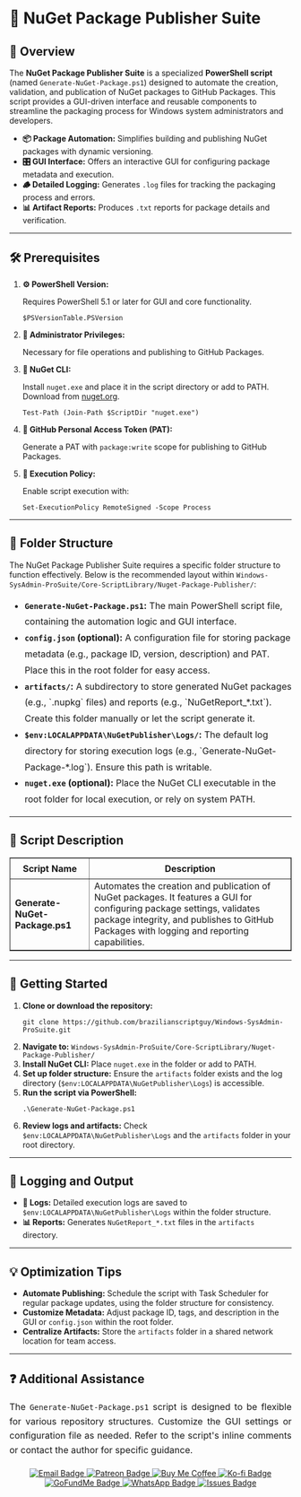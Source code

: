<div>
  <h1>📂 NuGet Package Publisher Suite</h1>

  <h2>📝 Overview</h2>
  <p>
    The <strong>NuGet Package Publisher Suite</strong> is a specialized <strong>PowerShell script</strong> (named <code>Generate-NuGet-Package.ps1</code>) designed to automate the creation, validation, and publication of NuGet packages to GitHub Packages. This script provides a GUI-driven interface and reusable components to streamline the packaging process for Windows system administrators and developers.
  </p>

  <ul>
    <li><strong>📦 Package Automation:</strong> Simplifies building and publishing NuGet packages with dynamic versioning.</li>
    <li><strong>🎛️ GUI Interface:</strong> Offers an interactive GUI for configuring package metadata and execution.</li>
    <li><strong>🪵 Detailed Logging:</strong> Generates <code>.log</code> files for tracking the packaging process and errors.</li>
    <li><strong>📊 Artifact Reports:</strong> Produces <code>.txt</code> reports for package details and verification.</li>
  </ul>

  <hr />

  <h2>🛠️ Prerequisites</h2>
  <ol>
    <li>
      <strong>⚙️ PowerShell Version:</strong>
      <p>Requires PowerShell 5.1 or later for GUI and core functionality.</p>
      <pre><code>$PSVersionTable.PSVersion</code></pre>
    </li>
    <li>
      <strong>🔑 Administrator Privileges:</strong>
      <p>Necessary for file operations and publishing to GitHub Packages.</p>
    </li>
    <li>
      <strong>🔧 NuGet CLI:</strong>
      <p>Install <code>nuget.exe</code> and place it in the script directory or add to PATH. Download from <a href="https://www.nuget.org/downloads" target="_blank">nuget.org</a>.</p>
      <pre><code>Test-Path (Join-Path $ScriptDir "nuget.exe")</code></pre>
    </li>
    <li>
      <strong>🔑 GitHub Personal Access Token (PAT):</strong>
      <p>Generate a PAT with <code>package:write</code> scope for publishing to GitHub Packages.</p>
    </li>
    <li>
      <strong>🔧 Execution Policy:</strong>
      <p>Enable script execution with:</p>
      <pre><code>Set-ExecutionPolicy RemoteSigned -Scope Process</code></pre>
    </li>
  </ol>

  <hr />

  <h2>📂 Folder Structure</h2>
  <p>The NuGet Package Publisher Suite requires a specific folder structure to function effectively. Below is the recommended layout within <code>Windows-SysAdmin-ProSuite/Core-ScriptLibrary/Nuget-Package-Publisher/</code>:</p>
  <ul style="font-size: 16px; line-height: 1.8;">
    <li><strong><code>Generate-NuGet-Package.ps1</code>:</strong> The main PowerShell script file, containing the automation logic and GUI interface.</li>
    <li><strong><code>config.json</code> (optional):</strong> A configuration file for storing package metadata (e.g., package ID, version, description) and PAT. Place this in the root folder for easy access.</li>
    <li><strong><code>artifacts/</code>:</strong> A subdirectory to store generated NuGet packages (e.g., `.nupkg` files) and reports (e.g., `NuGetReport_*.txt`). Create this folder manually or let the script generate it.</li>
    <li><strong><code>$env:LOCALAPPDATA\NuGetPublisher\Logs/</code>:</strong> The default log directory for storing execution logs (e.g., `Generate-NuGet-Package-*.log`). Ensure this path is writable.</li>
    <li><strong><code>nuget.exe</code> (optional):</strong> Place the NuGet CLI executable in the root folder for local execution, or rely on system PATH.</li>
  </ul>

  <hr />

  <h2>📄 Script Description</h2>
  <table border="1" style="border-collapse: collapse; width: 100%;">
    <thead>
      <tr>
        <th style="padding: 8px;">Script Name</th>
        <th style="padding: 8px;">Description</th>
      </tr>
    </thead>
    <tbody>
      <tr>
        <td><strong>Generate-NuGet-Package.ps1</strong></td>
        <td>
          Automates the creation and publication of NuGet packages. It features a GUI for configuring package settings, validates package integrity, and publishes to GitHub Packages with logging and reporting capabilities.
        </td>
      </tr>
    </tbody>
  </table>

  <hr />

  <h2>🚀 Getting Started</h2>
  <ol>
    <li><strong>Clone or download the repository:</strong>
      <pre><code>git clone https://github.com/brazilianscriptguy/Windows-SysAdmin-ProSuite.git</code></pre>
    </li>
    <li><strong>Navigate to:</strong> <code>Windows-SysAdmin-ProSuite/Core-ScriptLibrary/Nuget-Package-Publisher/</code></li>
    <li><strong>Install NuGet CLI:</strong> Place <code>nuget.exe</code> in the folder or add to PATH.</li>
    <li><strong>Set up folder structure:</strong> Ensure the <code>artifacts</code> folder exists and the log directory (<code>$env:LOCALAPPDATA\NuGetPublisher\Logs</code>) is accessible.</li>
    <li><strong>Run the script via PowerShell:</strong>
      <pre><code>.\Generate-NuGet-Package.ps1</code></pre>
    </li>
    <li><strong>Review logs and artifacts:</strong> Check <code>$env:LOCALAPPDATA\NuGetPublisher\Logs</code> and the <code>artifacts</code> folder in your root directory.</li>
  </ol>

  <hr />

  <h2>📝 Logging and Output</h2>
  <ul>
    <li><strong>📄 Logs:</strong> Detailed execution logs are saved to <code>$env:LOCALAPPDATA\NuGetPublisher\Logs</code> within the folder structure.</li>
    <li><strong>📊 Reports:</strong> Generates <code>NuGetReport_*.txt</code> files in the <code>artifacts</code> directory.</li>
  </ul>

  <hr />

  <h2>💡 Optimization Tips</h2>
  <ul>
    <li><strong>Automate Publishing:</strong> Schedule the script with Task Scheduler for regular package updates, using the folder structure for consistency.</li>
    <li><strong>Customize Metadata:</strong> Adjust package ID, tags, and description in the GUI or <code>config.json</code> within the root folder.</li>
    <li><strong>Centralize Artifacts:</strong> Store the <code>artifacts</code> folder in a shared network location for team access.</li>
  </ul>

  <hr />

  <h2>❓ Additional Assistance</h2>
  <p style="text-align: justify; font-size: 16px; line-height: 1.6;">
    The <code>Generate-NuGet-Package.ps1</code> script is designed to be flexible for various repository structures. Customize the GUI settings or configuration file as needed. Refer to the script's inline comments or contact the author for specific guidance.
  </p>

  <div align="center" style="margin-top: 20px;">
    <a href="mailto:luizhamilton.lhr@gmail.com" target="_blank">
      <img src="https://img.shields.io/badge/Email-luizhamilton.lhr@gmail.com-D14836?style=for-the-badge&logo=gmail" alt="Email Badge">
    </a>
    <a href="https://patreon.com/brazilianscriptguy" target="_blank">
      <img src="https://img.shields.io/badge/Patreon-Support-red?style=for-the-badge&logo=patreon" alt="Patreon Badge">
    </a>
    <a href="https://buymeacoffee.com/brazilianscriptguy" target="_blank">
      <img src="https://img.shields.io/badge/Buy%20Me%20a%20Coffee-yellow?style=for-the-badge&logo=buymeacoffee" alt="Buy Me Coffee">
    </a>
    <a href="https://ko-fi.com/brazilianscriptguy" target="_blank">
      <img src="https://img.shields.io/badge/Ko--fi-Support-blue?style=for-the-badge&logo=kofi" alt="Ko-fi Badge">
    </a>
    <a href="https://gofund.me/4599d3e6" target="_blank">
      <img src="https://img.shields.io/badge/GoFundMe-Donate-green?style=for-the-badge&logo=gofundme" alt="GoFundMe Badge">
    </a>
    <a href="https://whatsapp.com/channel/0029VaEgqC50G0XZV1k4Mb1c" target="_blank">
      <img src="https://img.shields.io/badge/WhatsApp-Join%20Us-25D366?style=for-the-badge&logo=whatsapp" alt="WhatsApp Badge">
    </a>
    <a href="https://github.com/brazilianscriptguy/Windows-SysAdmin-ProSuite/issues" target="_blank">
      <img src="https://img.shields.io/badge/Report%20Issues-GitHub-blue?style=for-the-badge&logo=github" alt="Issues Badge">
    </a>
  </div>
</div>

